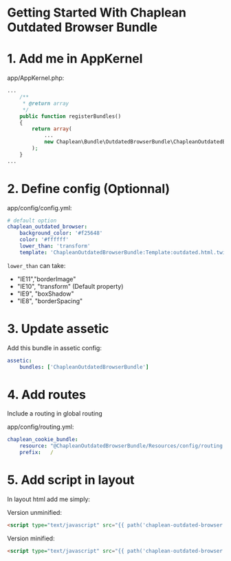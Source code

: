 Getting Started With Chaplean Outdated Browser Bundle
=====================================================

# 1. Add me in AppKernel

app/AppKernel.php:
```php
...
    /**
     * @return array
     */
    public function registerBundles()
    {
        return array(
            ...
            new Chaplean\Bundle\OutdatedBrowserBundle\ChapleanOutdatedBrowserBundle(),
        );
    }
...
```

# 2. Define config (Optionnal)

app/config/config.yml:
```yaml
# default option
chaplean_outdated_browser:
    background_color: '#f25648'
    color: '#ffffff'
    lower_than: 'transform'
    template: 'ChapleanOutdatedBrowserBundle:Template:outdated.html.twig'
```

`lower_than` can take:

* "IE11","borderImage"
* "IE10", "transform" (Default property)
* "IE9", "boxShadow"
* "IE8", "borderSpacing"

# 3. Update assetic

Add this bundle in assetic config:
```yaml
assetic:
    bundles: ['ChapleanOutdatedBrowserBundle']
```

# 4. Add routes

Include a routing in global routing

app/config/routing.yml:
```yaml
chaplean_cookie_bundle:
    resource: "@ChapleanOutdatedBrowserBundle/Resources/config/routing.yml"
    prefix:   /
```

# 5. Add script in layout

In layout html add me simply:

Version unminified:
```html
<script type="text/javascript" src="{{ path('chaplean-outdated-browser.js') }}"></script>
```

Version minified:
```html
<script type="text/javascript" src="{{ path('chaplean-outdated-browser.min.js') }}"></script>
```
